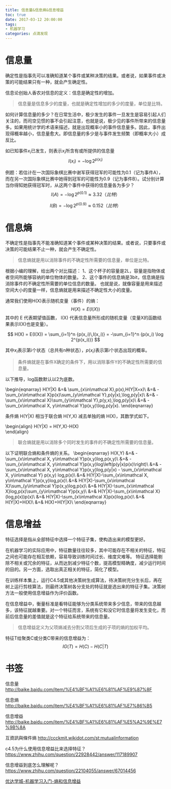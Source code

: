 ```yaml
---
title: 信息量&信息熵&信息增益
toc: true
date: 2017-03-12 20:00:00
tags:
- 机器学习
categories: 点滴发现
---
```

# 信息量
确定性是指事先可以准确知道某个事件或某种决策的结果。或者说，如果事件或决策的可能结果只有一种，就会产生确定性。

信息论创始人香农对信息的定义：信息是确定性的增加。

> 信息量是信息多少的度量，也就是确定性增加的多少的度量，单位是比特。

如何计算信息量的多少？在日常生活中，极少发生的事件一旦发生是容易引起人们关注的，而司空见惯的事不会引起注意，也就是说，极少见的事件所带来的信息量多。如果用统计学的术语来描述，就是出现概率小的事件信息量多。因此，事件出现得概率越小，信息量愈大。即信息量的多少是与事件发生频繁（即概率大小）成反比。

<!--more-->

如已知事件$x_i$已发生，则表示$x_i$所含有或所提供的信息量
$$
I(x_i) = -\log 2^{p(x_i)}
$$

例题：若估计在一次国际象棋比赛中谢军获得冠军的可能性为0.1（记为事件A），而在另一次国际象棋比赛中她得到冠军的可能性为0.9（记为事件B）。试分别计算当你得知她获得冠军时，从这两个事件中获得的信息量各为多少？
$$
I(A) = -\log 2^{p(0.1)} ≈ 3.32（比特）
$$

$$
I(B) = -\log 2^{p(0.9)} ≈ 0.152（比特）
$$


# 信息熵
不确定性是指事先不能准确知道某个事件或某种决策的结果。或者说，只要事件或决策的可能结果不止一种，就会产生不确定性。

> 信息熵就是用以消除事件的不确定性所需要的信息量，单位是比特。

根据小编的理解，给出两个对比描述：
1、这个杯子的容量是2L，容量是指物体或者空间所能够容纳的单位物体的数量。
2、这个事件的信息熵是3bit，信息熵是指消除事件的不确定性所需要的单位信息的数量。
也就是说，就像容量是用来描述空间大小的度量一样，信息熵就是用来描述不确定性大小的度量。

通常我们使用H(X)表示随机变量（事件）的熵：
$$
H(X) = E(I(X))
$$
其中的 E 代表期望值函數， I(X) 代表信息量所形成的随机变量（变量X的函数结果表示I(X)也是变量）。

$$
H(X) = E(I(X)) = \sum_{i=1}^n {p(x_i)\,I(x_i)} = -\sum_{i=1}^n {p(x_i) \log 2^{p(x_i)}} 
$$

其中$x_i$表示第i个状态（总共有n种状态），$p(x_i)$表示第i个状态出现的概率。

> 条件熵就是在事件X确定的条件下，用以消除事件Y的不确定性所需要的信息量。

以下推导，log函数默认以2为底数。

\begin{eqnarray} 
H(Y|X) &=& \sum_{x\in\mathcal X}\,p(x)\,H(Y|X=x)\\ 
&=& -\sum_{x\in\mathcal X}p(x)\sum_{y\in\mathcal Y}\,p(y|x)\,\log\,p(y|x)\\ 
&=& -\sum_{x\in\mathcal X}\sum_{y\in\mathcal Y}\,p(y,x)\,\log\,p(y|x)\\ 
&=& -\sum_{x\in\mathcal X, y\in\mathcal Y}p(x,y)\log\,p(y|x). 
\end{eqnarray}

条件熵 H(Y|X) 相当于联合熵 H(Y,X) 减去单独的熵 H(X)，其数学式如下。

\begin{align} 
H(Y|X) = H(Y,X)-H(X)   
\end{align}

> 联合熵就是用以消除多个同时发生的事件的不确定性所需要的信息量。

以下证明联合熵和条件熵的关系。
\begin{eqnarray} 
H(X,Y) 
&=& -\sum_{x\in\mathcal X, y\in\mathcal Y}p(x,y)log\,p(x,y)\\ 
&=& -\sum_{x\in\mathcal X, y\in\mathcal Y}p(x,y)log\left(p(y|x)p(x)\right)\\ 
&=& -\sum_{x\in\mathcal X, y\in\mathcal Y}p(x,y)log\,p(y|x) - \sum_{x\in\mathcal X, y\in\mathcal Y} p(x,y) log\,p(x)\\ 
&=& H(Y|X)-\sum_{x\in\mathcal X, y\in\mathcal Y}p(x,y)log\,p(x)\\ 
&=& H(Y|X)-\sum_{x\in\mathcal X}\sum_{y\in\mathcal Y}p(x,y)log\,p(x)\\ &=& H(Y|X)-\sum_{x\in\mathcal X}log\,p(x)\sum_{y\in\mathcal Y}p(x,y)\\ &=& H(Y|X)-\sum_{x\in\mathcal X}(log\,p(x))p(x)\\ 
&=& H(Y|X)-\sum_{x\in\mathcal X}p(x)log\,p(x)\\ 
&=& H(Y|X)+H(X)\\ &=& H(X)+H(Y|X)\\
\end{eqnarray}

# 信息增益
特征选择是指从全部特征中选择一个特征子集，使构造出来的模型更好。

在机器学习的实际应用中，特征数量往往较多，其中可能存在不相关的特征，特征之间也可能存在相互依赖，容易导致训练时间过长、维度灾难等。
特征选择能剔除不相关或冗余的特征，从而达到减少特征个数，提高模型精确度，减少运行时间的目的。另一方面，选取出真正相关的特征，简化了模型。

在训练样本集上，运行C4.5或其他决策树生成算法，待决策树充分生长后，再在树上运行剪枝算法，则最终决策树各分支处的特征就是选出来的特征子集。决策树方法一般使用信息增益作为评价函数。

在信息增益中，衡量标准是看特征能够为分类系统带来多少信息，带来的信息越多，该特征就越重要。对一个特征而言，系统有它和没它时信息量将发生变化，而前后信息量的差值就是这个特征给系统带来的信息量。

> 信息增益定义为父项熵减去分割父项后生成的子项的熵的加权平均。

特征T给聚类C或分类C带来的信息增益为：
$$
IG(T) = H(C) - H(C|T)
$$

# 书签
信息量
http://baike.baidu.com/item/%E4%BF%A1%E6%81%AF%E9%87%8F

信息熵
http://baike.baidu.com/item/%E4%BF%A1%E6%81%AF%E7%86%B5

信息增益
http://baike.baidu.com/item/%E4%BF%A1%E6%81%AF%E5%A2%9E%E7%9B%8A

互資訊與條件熵
http://ccckmit.wikidot.com/st:mutualinformation

c4.5为什么使用信息增益比来选择特征？
https://www.zhihu.com/question/22928442/answer/117189907

信息增益到底怎么理解呢？
https://www.zhihu.com/question/22104055/answer/67014456

[优达学城-机器学习入门-熵和信息增益](https://classroom.udacity.com/courses/ud120/lessons/2258728540/concepts/24488285540923)





